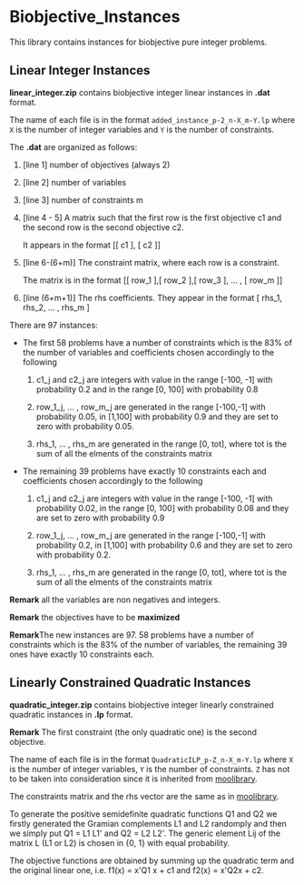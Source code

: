 # Biobjective_Instances


This library contains instances for biobjective pure integer problems.

## Linear Integer Instances

  **linear_integer.zip** contains biobjective integer linear instances in **.dat** format. 
   
   
   The name of each file is in the format `added_instance_p-2_n-X_m-Y.lp` where `X` is the number of integer variables and `Y` is the number of constraints.

   The **.dat** are organized as follows:

   1. [line 1] number of objectives (always 2)
   2. [line 2] number of variables
   3. [line 3] number of constraints m
   4. [line 4 - 5] A matrix such that the first row is the first objective c1 and the second row is the second objective c2.
     
        It appears in the format 
           [[ c1 ],
           [  c2 ]]
   5. [line 6-(6+m)] The constraint matrix, where each row is a constraint.
     
        The matrix is in the format [[ row_1 ],[ row_2 ],[ row_3 ], ... , [ row_m ]]
   6. [line (6+m+1)] The rhs coefficients. They appear in the format [ rhs_1, rhs_2, ... , rhs_m ]
  
   
There are 97 instances:
   
   * The first 58 problems have a number of constraints which is the 83% of the number of variables and 
   coefficients chosen accordingly to the following
   
     1. c1_j and c2_j are integers with value in the range [-100, -1] with probability 0.2 and in the range [0, 100] with probability 0.8
     2. row_1_j, ... , row_m_j are generated in the range [-100,-1] with probability 0.05,
in [1,100] with probability 0.9 and they are set to zero with probability 0.05.

     3. rhs_1, ... , rhs_m are generated in the range [0, tot], where tot is the sum of all the elments of the constraints matrix
   
   * The remaining 39 problems have exactly 10 constraints each and 
   coefficients chosen accordingly to the following
   
     1. c1_j and c2_j are integers with value in the range [-100, -1] with probability 0.02, in the range [0, 100] with probability 0.08 and they are set to zero with probability 0.9
     2. row_1_j, ... , row_m_j are generated in the range [-100,-1] with probability 0.2,
in [1,100] with probability 0.6 and they are set to zero with probability 0.2.

     3. rhs_1, ... , rhs_m are generated in the range [0, tot], where tot is the sum of all the elments of the constraints matrix
   
   **Remark** all the variables are non negatives and integers.
   
   **Remark** the objectives have to be **maximized**


   **Remark**The new instances are 97. 58 problems have a number of constraints which is the 83% of the number of variables, the remaining 39 ones have exactly 10 constraints each.
   
   
## Linearly Constrained Quadratic Instances

   **quadratic_integer.zip** contains biobjective integer linearly constrained quadratic instances in **.lp** format. 

   **Remark** The first constraint (the only quadratic one) is the second objective.
   
   
   The name of each file is in the format `QuadraticILP_p-Z_n-X_m-Y.lp` where `X` is the number of integer variables, `Y` is the number of constraints. `Z` has not to be taken into consideration since it is inherited from [moolibrary](http://home.ku.edu.tr/~moolibrary/).
   
   The constraints matrix and the rhs vector are the same as in [moolibrary](http://home.ku.edu.tr/~moolibrary/).
   
   To generate the positive semidefinite quadratic functions Q1 and Q2 we firstly generated the Gramian complements L1 and L2 randomply and then we simply put Q1 = L1 L1' and Q2 = L2 L2'. The generic element Lij of the matrix L (L1 or L2) is chosen in {0, 1} with equal probability.
   
   The objective functions are obtained by summing up the quadratic term and the original linear one, i.e. f1(x) = x'Q1 x + c1   and  f2(x) = x'Q2x + c2.
